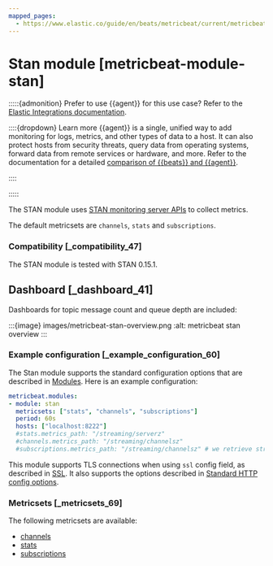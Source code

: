 ```yaml
---
mapped_pages:
  - https://www.elastic.co/guide/en/beats/metricbeat/current/metricbeat-module-stan.html
---
```


# Stan module [metricbeat-module-stan]

:::::{admonition} Prefer to use {{agent}} for this use case?
Refer to the [Elastic Integrations documentation](integration-docs://reference/stan.md).

::::{dropdown} Learn more
{{agent}} is a single, unified way to add monitoring for logs, metrics, and other types of data to a host. It can also protect hosts from security threats, query data from operating systems, forward data from remote services or hardware, and more. Refer to the documentation for a detailed [comparison of {{beats}} and {{agent}}](docs-content://reference/fleet/index.md).

::::


:::::


The STAN module uses [STAN monitoring server APIs](https://github.com/nats-io/nats-streaming-server/blob/master/server/monitor.go) to collect metrics.

The default metricsets are `channels`, `stats` and `subscriptions`.


### Compatibility [_compatibility_47]

The STAN module is tested with STAN 0.15.1.


## Dashboard [_dashboard_41]

Dashboards for topic message count and queue depth are included:

:::{image} images/metricbeat-stan-overview.png
:alt: metricbeat stan overview
:::


### Example configuration [_example_configuration_60]

The Stan module supports the standard configuration options that are described in [Modules](/reference/metricbeat/configuration-metricbeat.md). Here is an example configuration:

```yaml
metricbeat.modules:
- module: stan
  metricsets: ["stats", "channels", "subscriptions"]
  period: 60s
  hosts: ["localhost:8222"]
  #stats.metrics_path: "/streaming/serverz"
  #channels.metrics_path: "/streaming/channelsz"
  #subscriptions.metrics_path: "/streaming/channelsz" # we retrieve streaming subscriptions with a detailed query param to the channelsz endpoint
```

This module supports TLS connections when using `ssl` config field, as described in [SSL](/reference/metricbeat/configuration-ssl.md). It also supports the options described in [Standard HTTP config options](/reference/metricbeat/configuration-metricbeat.md#module-http-config-options).


### Metricsets [_metricsets_69]

The following metricsets are available:

* [channels](/reference/metricbeat/metricbeat-metricset-stan-channels.md)
* [stats](/reference/metricbeat/metricbeat-metricset-stan-stats.md)
* [subscriptions](/reference/metricbeat/metricbeat-metricset-stan-subscriptions.md)





